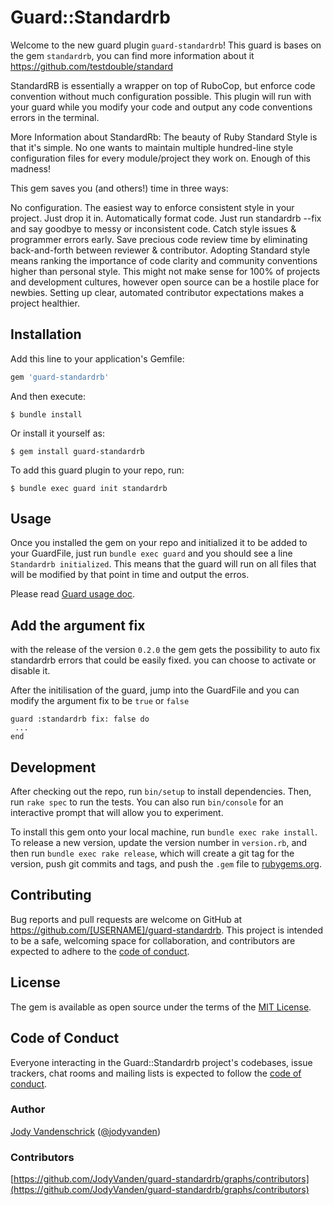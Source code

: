 # Guard::Standardrb

Welcome to the new guard plugin `guard-standardrb`!
This guard is bases on the gem `standardrb`, you can find more information about it https://github.com/testdouble/standard

StandardRB is essentially a wrapper on top of RuboCop, but enforce code convention without much configuration possible.
This plugin will run with your guard while you modify your code and output any code conventions errors in the terminal.

More Information about StandardRb:
The beauty of Ruby Standard Style is that it's simple. No one wants to maintain multiple hundred-line style configuration files for every module/project they work on. Enough of this madness!

This gem saves you (and others!) time in three ways:

No configuration. The easiest way to enforce consistent style in your project. Just drop it in.
Automatically format code. Just run standardrb --fix and say goodbye to messy or inconsistent code.
Catch style issues & programmer errors early. Save precious code review time by eliminating back-and-forth between reviewer & contributor.
Adopting Standard style means ranking the importance of code clarity and community conventions higher than personal style. This might not make sense for 100% of projects and development cultures, however open source can be a hostile place for newbies. Setting up clear, automated contributor expectations makes a project healthier.

## Installation

Add this line to your application's Gemfile:

```ruby
gem 'guard-standardrb'
```

And then execute:

    $ bundle install

Or install it yourself as:

    $ gem install guard-standardrb

To add this guard plugin to your repo, run:

    $ bundle exec guard init standardrb

## Usage

Once you installed the gem on your repo and initialized it to be added to your GuardFile,
just run `bundle exec guard` and you should see a line `Standardrb initialized`.
This means that the guard will run on all files that will be modified by that point in time and output the erros.

Please read [Guard usage doc](https://github.com/guard/guard#readme).

## Add the argument fix

with the release of the version `0.2.0` the gem gets the possibility to auto fix standardrb errors that could be easily fixed.
you can choose to activate or disable it.

After the initilisation of the guard, jump into the GuardFile and you can modify the argument fix to be `true` or `false`

```
guard :standardrb fix: false do
 ...
end
```

## Development

After checking out the repo, run `bin/setup` to install dependencies. Then, run `rake spec` to run the tests. You can also run `bin/console` for an interactive prompt that will allow you to experiment.

To install this gem onto your local machine, run `bundle exec rake install`. To release a new version, update the version number in `version.rb`, and then run `bundle exec rake release`, which will create a git tag for the version, push git commits and tags, and push the `.gem` file to [rubygems.org](https://rubygems.org).

## Contributing

Bug reports and pull requests are welcome on GitHub at https://github.com/[USERNAME]/guard-standardrb. This project is intended to be a safe, welcoming space for collaboration, and contributors are expected to adhere to the [code of conduct](https://github.com/[USERNAME]/guard-standardrb/blob/master/CODE_OF_CONDUCT.md).


## License

The gem is available as open source under the terms of the [MIT License](https://opensource.org/licenses/MIT).

## Code of Conduct

Everyone interacting in the Guard::Standardrb project's codebases, issue trackers, chat rooms and mailing lists is expected to follow the [code of conduct](https://github.com/[USERNAME]/guard-standardrb/blob/master/CODE_OF_CONDUCT.md).

### Author

[Jody Vandenschrick](https://github.com/JodyVanden) ([@jodyvanden](https://twitter.com/jodyvanden))

### Contributors

[https://github.com/JodyVanden/guard-standardrb/graphs/contributors](https://github.com/JodyVanden/guard-standardrb/graphs/contributors)
